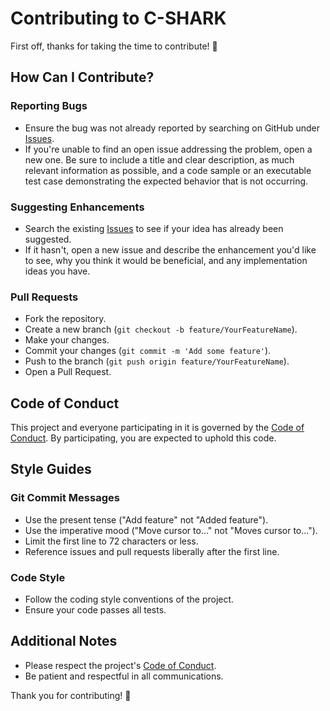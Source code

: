 # Contributing to C-SHARK

First off, thanks for taking the time to contribute! 🎉

## How Can I Contribute?

### Reporting Bugs
- Ensure the bug was not already reported by searching on GitHub under [Issues](https://github.com/b-daarr/C-SHARK/issues).
- If you're unable to find an open issue addressing the problem, open a new one. Be sure to include a title and clear description, as much relevant information as possible, and a code sample or an executable test case demonstrating the expected behavior that is not occurring.

### Suggesting Enhancements
- Search the existing [Issues](https://github.com/b-daarr/C-SHARK/issues) to see if your idea has already been suggested.
- If it hasn't, open a new issue and describe the enhancement you'd like to see, why you think it would be beneficial, and any implementation ideas you have.

### Pull Requests
- Fork the repository.
- Create a new branch (`git checkout -b feature/YourFeatureName`).
- Make your changes.
- Commit your changes (`git commit -m 'Add some feature'`).
- Push to the branch (`git push origin feature/YourFeatureName`).
- Open a Pull Request.

## Code of Conduct
This project and everyone participating in it is governed by the [Code of Conduct](CODE_OF_CONDUCT.md). By participating, you are expected to uphold this code.

## Style Guides

### Git Commit Messages
- Use the present tense ("Add feature" not "Added feature").
- Use the imperative mood ("Move cursor to..." not "Moves cursor to...").
- Limit the first line to 72 characters or less.
- Reference issues and pull requests liberally after the first line.

### Code Style
- Follow the coding style conventions of the project.
- Ensure your code passes all tests.

## Additional Notes
- Please respect the project's [Code of Conduct](CODE_OF_CONDUCT.md).
- Be patient and respectful in all communications.

Thank you for contributing! 🙌
